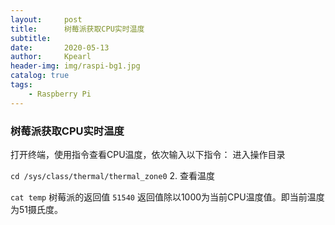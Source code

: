 ```yaml
---
layout:     post
title:      树莓派获取CPU实时温度
subtitle:   
date:       2020-05-13
author:     Kpearl
header-img: img/raspi-bg1.jpg
catalog: true
tags:
    - Raspberry Pi
---
```



### 树莓派获取CPU实时温度
打开终端，使用指令查看CPU温度，依次输入以下指令： 
进入操作目录

``` cd /sys/class/thermal/thermal_zone0 ```
2. 查看温度

```cat temp```
树莓派的返回值 
```51540```
返回值除以1000为当前CPU温度值。即当前温度为51摄氏度。

